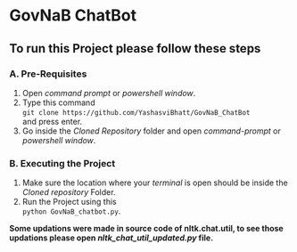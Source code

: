 # GovNaB ChatBot

## To run this Project please follow these steps

### A. Pre-Requisites
1. Open _command prompt_ or _powershell window_.
2. Type this command<br>`git clone https://github.com/YashasviBhatt/GovNaB_ChatBot`<br>and press enter.
3. Go inside the _Cloned Repository_ folder and open _command-prompt_ or _powershell window_.

### B. Executing the Project
1. Make sure the location where your _terminal_ is open should be inside the _Cloned repository_ Folder.
2. Run the Project using this<br>`python GovNaB_chatbot.py`.

**Some updations were made in source code of nltk.chat.util, to see those updations please open *nltk_chat_util_updated.py* file.**